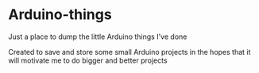 # Arduino-things
Just a place to dump the little Arduino things I've done

Created to save and store some small Arduino projects in the hopes that it will motivate me to do bigger and better projects
